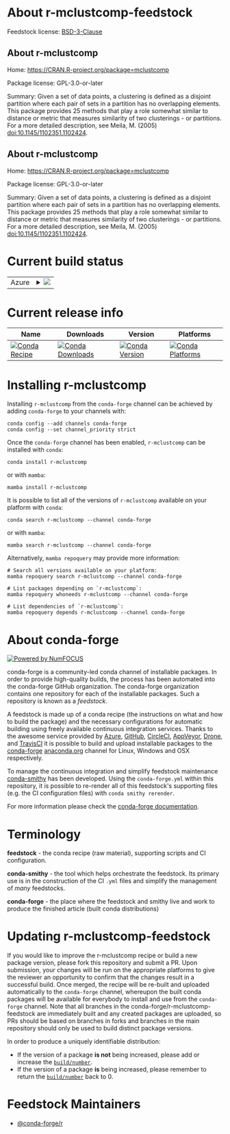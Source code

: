 About r-mclustcomp-feedstock
============================

Feedstock license: [BSD-3-Clause](https://github.com/conda-forge/r-mclustcomp-feedstock/blob/main/LICENSE.txt)


About r-mclustcomp
------------------

Home: https://CRAN.R-project.org/package=mclustcomp

Package license: GPL-3.0-or-later

Summary: Given a set of data points, a clustering is defined as a disjoint partition where each pair of sets in a partition has no overlapping elements. This package provides 25 methods that play a role somewhat similar to distance or metric that measures similarity of two clusterings - or partitions. For a more detailed description, see Meila, M. (2005) <doi:10.1145/1102351.1102424>.

About r-mclustcomp
------------------

Home: https://CRAN.R-project.org/package=mclustcomp

Package license: GPL-3.0-or-later

Summary: Given a set of data points, a clustering is defined as a disjoint partition where each pair of sets in a partition has no overlapping elements. This package provides 25 methods that play a role somewhat similar to distance or metric that measures similarity of two clusterings - or partitions. For a more detailed description, see Meila, M. (2005) <doi:10.1145/1102351.1102424>.

Current build status
====================


<table>
    
  <tr>
    <td>Azure</td>
    <td>
      <details>
        <summary>
          <a href="https://dev.azure.com/conda-forge/feedstock-builds/_build/latest?definitionId=17885&branchName=main">
            <img src="https://dev.azure.com/conda-forge/feedstock-builds/_apis/build/status/r-mclustcomp-feedstock?branchName=main">
          </a>
        </summary>
        <table>
          <thead><tr><th>Variant</th><th>Status</th></tr></thead>
          <tbody><tr>
              <td>linux_64_r_base4.3</td>
              <td>
                <a href="https://dev.azure.com/conda-forge/feedstock-builds/_build/latest?definitionId=17885&branchName=main">
                  <img src="https://dev.azure.com/conda-forge/feedstock-builds/_apis/build/status/r-mclustcomp-feedstock?branchName=main&jobName=linux&configuration=linux%20linux_64_r_base4.3" alt="variant">
                </a>
              </td>
            </tr><tr>
              <td>linux_64_r_base4.4</td>
              <td>
                <a href="https://dev.azure.com/conda-forge/feedstock-builds/_build/latest?definitionId=17885&branchName=main">
                  <img src="https://dev.azure.com/conda-forge/feedstock-builds/_apis/build/status/r-mclustcomp-feedstock?branchName=main&jobName=linux&configuration=linux%20linux_64_r_base4.4" alt="variant">
                </a>
              </td>
            </tr><tr>
              <td>osx_64_r_base4.3</td>
              <td>
                <a href="https://dev.azure.com/conda-forge/feedstock-builds/_build/latest?definitionId=17885&branchName=main">
                  <img src="https://dev.azure.com/conda-forge/feedstock-builds/_apis/build/status/r-mclustcomp-feedstock?branchName=main&jobName=osx&configuration=osx%20osx_64_r_base4.3" alt="variant">
                </a>
              </td>
            </tr><tr>
              <td>osx_64_r_base4.4</td>
              <td>
                <a href="https://dev.azure.com/conda-forge/feedstock-builds/_build/latest?definitionId=17885&branchName=main">
                  <img src="https://dev.azure.com/conda-forge/feedstock-builds/_apis/build/status/r-mclustcomp-feedstock?branchName=main&jobName=osx&configuration=osx%20osx_64_r_base4.4" alt="variant">
                </a>
              </td>
            </tr><tr>
              <td>win_64_r_base4.3</td>
              <td>
                <a href="https://dev.azure.com/conda-forge/feedstock-builds/_build/latest?definitionId=17885&branchName=main">
                  <img src="https://dev.azure.com/conda-forge/feedstock-builds/_apis/build/status/r-mclustcomp-feedstock?branchName=main&jobName=win&configuration=win%20win_64_r_base4.3" alt="variant">
                </a>
              </td>
            </tr><tr>
              <td>win_64_r_base4.4</td>
              <td>
                <a href="https://dev.azure.com/conda-forge/feedstock-builds/_build/latest?definitionId=17885&branchName=main">
                  <img src="https://dev.azure.com/conda-forge/feedstock-builds/_apis/build/status/r-mclustcomp-feedstock?branchName=main&jobName=win&configuration=win%20win_64_r_base4.4" alt="variant">
                </a>
              </td>
            </tr>
          </tbody>
        </table>
      </details>
    </td>
  </tr>
</table>

Current release info
====================

| Name | Downloads | Version | Platforms |
| --- | --- | --- | --- |
| [![Conda Recipe](https://img.shields.io/badge/recipe-r--mclustcomp-green.svg)](https://anaconda.org/conda-forge/r-mclustcomp) | [![Conda Downloads](https://img.shields.io/conda/dn/conda-forge/r-mclustcomp.svg)](https://anaconda.org/conda-forge/r-mclustcomp) | [![Conda Version](https://img.shields.io/conda/vn/conda-forge/r-mclustcomp.svg)](https://anaconda.org/conda-forge/r-mclustcomp) | [![Conda Platforms](https://img.shields.io/conda/pn/conda-forge/r-mclustcomp.svg)](https://anaconda.org/conda-forge/r-mclustcomp) |

Installing r-mclustcomp
=======================

Installing `r-mclustcomp` from the `conda-forge` channel can be achieved by adding `conda-forge` to your channels with:

```
conda config --add channels conda-forge
conda config --set channel_priority strict
```

Once the `conda-forge` channel has been enabled, `r-mclustcomp` can be installed with `conda`:

```
conda install r-mclustcomp
```

or with `mamba`:

```
mamba install r-mclustcomp
```

It is possible to list all of the versions of `r-mclustcomp` available on your platform with `conda`:

```
conda search r-mclustcomp --channel conda-forge
```

or with `mamba`:

```
mamba search r-mclustcomp --channel conda-forge
```

Alternatively, `mamba repoquery` may provide more information:

```
# Search all versions available on your platform:
mamba repoquery search r-mclustcomp --channel conda-forge

# List packages depending on `r-mclustcomp`:
mamba repoquery whoneeds r-mclustcomp --channel conda-forge

# List dependencies of `r-mclustcomp`:
mamba repoquery depends r-mclustcomp --channel conda-forge
```


About conda-forge
=================

[![Powered by
NumFOCUS](https://img.shields.io/badge/powered%20by-NumFOCUS-orange.svg?style=flat&colorA=E1523D&colorB=007D8A)](https://numfocus.org)

conda-forge is a community-led conda channel of installable packages.
In order to provide high-quality builds, the process has been automated into the
conda-forge GitHub organization. The conda-forge organization contains one repository
for each of the installable packages. Such a repository is known as a *feedstock*.

A feedstock is made up of a conda recipe (the instructions on what and how to build
the package) and the necessary configurations for automatic building using freely
available continuous integration services. Thanks to the awesome service provided by
[Azure](https://azure.microsoft.com/en-us/services/devops/), [GitHub](https://github.com/),
[CircleCI](https://circleci.com/), [AppVeyor](https://www.appveyor.com/),
[Drone](https://cloud.drone.io/welcome), and [TravisCI](https://travis-ci.com/)
it is possible to build and upload installable packages to the
[conda-forge](https://anaconda.org/conda-forge) [anaconda.org](https://anaconda.org/)
channel for Linux, Windows and OSX respectively.

To manage the continuous integration and simplify feedstock maintenance
[conda-smithy](https://github.com/conda-forge/conda-smithy) has been developed.
Using the ``conda-forge.yml`` within this repository, it is possible to re-render all of
this feedstock's supporting files (e.g. the CI configuration files) with ``conda smithy rerender``.

For more information please check the [conda-forge documentation](https://conda-forge.org/docs/).

Terminology
===========

**feedstock** - the conda recipe (raw material), supporting scripts and CI configuration.

**conda-smithy** - the tool which helps orchestrate the feedstock.
                   Its primary use is in the construction of the CI ``.yml`` files
                   and simplify the management of *many* feedstocks.

**conda-forge** - the place where the feedstock and smithy live and work to
                  produce the finished article (built conda distributions)


Updating r-mclustcomp-feedstock
===============================

If you would like to improve the r-mclustcomp recipe or build a new
package version, please fork this repository and submit a PR. Upon submission,
your changes will be run on the appropriate platforms to give the reviewer an
opportunity to confirm that the changes result in a successful build. Once
merged, the recipe will be re-built and uploaded automatically to the
`conda-forge` channel, whereupon the built conda packages will be available for
everybody to install and use from the `conda-forge` channel.
Note that all branches in the conda-forge/r-mclustcomp-feedstock are
immediately built and any created packages are uploaded, so PRs should be based
on branches in forks and branches in the main repository should only be used to
build distinct package versions.

In order to produce a uniquely identifiable distribution:
 * If the version of a package **is not** being increased, please add or increase
   the [``build/number``](https://docs.conda.io/projects/conda-build/en/latest/resources/define-metadata.html#build-number-and-string).
 * If the version of a package **is** being increased, please remember to return
   the [``build/number``](https://docs.conda.io/projects/conda-build/en/latest/resources/define-metadata.html#build-number-and-string)
   back to 0.

Feedstock Maintainers
=====================

* [@conda-forge/r](https://github.com/orgs/conda-forge/teams/r/)

